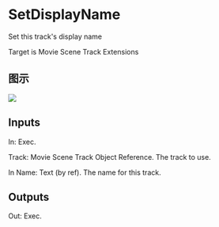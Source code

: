 # SetDisplayName

Set this track's display name

Target is Movie Scene Track Extensions

## 图示

![]($-20221218-20560509.png)

## Inputs

In: Exec.

Track: Movie Scene Track Object Reference. The track to use.

In Name: Text (by ref). The name for this track.  

## Outputs

Out: Exec.

